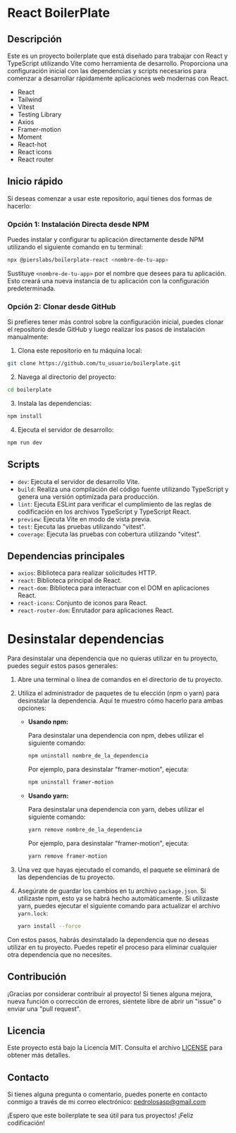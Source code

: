 # React BoilerPlate

## Descripción

Este es un proyecto boilerplate que está diseñado para trabajar con React y TypeScript utilizando Vite como herramienta de desarrollo. Proporciona una configuración inicial con las dependencias y scripts necesarios para comenzar a desarrollar rápidamente aplicaciones web modernas con React.

- React
- Tailwind
- Vitest
- Testing Library
- Axios
- Framer-motion
- Moment
- React-hot
- React icons
- React router

## Inicio rápido

Si deseas comenzar a usar este repositorio, aquí tienes dos formas de hacerlo:

### Opción 1: Instalación Directa desde NPM

Puedes instalar y configurar tu aplicación directamente desde NPM utilizando el siguiente comando en tu terminal:

```bash
npx @pierslabs/boilerplate-react <nombre-de-tu-app>
```

Sustituye `<nombre-de-tu-app>` por el nombre que desees para tu aplicación. Esto creará una nueva instancia de tu aplicación con la configuración predeterminada.

### Opción 2: Clonar desde GitHub

Si prefieres tener más control sobre la configuración inicial, puedes clonar el repositorio desde GitHub y luego realizar los pasos de instalación manualmente:

1. Clona este repositorio en tu máquina local:

```bash
git clone https://github.com/tu_usuario/boilerplate.git
```

2. Navega al directorio del proyecto:

```bash
cd boilerplate
```

3. Instala las dependencias:

```bash
npm install
```

4. Ejecuta el servidor de desarrollo:

```bash
npm run dev
```

## Scripts

- `dev`: Ejecuta el servidor de desarrollo Vite.
- `build`: Realiza una compilación del código fuente utilizando TypeScript y genera una versión optimizada para producción.
- `lint`: Ejecuta ESLint para verificar el cumplimiento de las reglas de codificación en los archivos TypeScript y TypeScript React.
- `preview`: Ejecuta Vite en modo de vista previa.
- `test`: Ejecuta las pruebas utilizando "vitest".
- `coverage`: Ejecuta las pruebas con cobertura utilizando "vitest".

## Dependencias principales

- `axios`: Biblioteca para realizar solicitudes HTTP.
- `react`: Biblioteca principal de React.
- `react-dom`: Biblioteca para interactuar con el DOM en aplicaciones React.
- `react-icons`: Conjunto de iconos para React.
- `react-router-dom`: Enrutador para aplicaciones React.

# Desinstalar dependencias

Para desinstalar una dependencia que no quieras utilizar en tu proyecto, puedes seguir estos pasos generales:

1. Abre una terminal o línea de comandos en el directorio de tu proyecto.

2. Utiliza el administrador de paquetes de tu elección (npm o yarn) para desinstalar la dependencia. Aquí te muestro cómo hacerlo para ambas opciones:

   - **Usando npm:**

     Para desinstalar una dependencia con npm, debes utilizar el siguiente comando:

     ```bash
     npm uninstall nombre_de_la_dependencia
     ```

     Por ejemplo, para desinstalar "framer-motion", ejecuta:

     ```bash
     npm uninstall framer-motion
     ```

   - **Usando yarn:**

     Para desinstalar una dependencia con yarn, debes utilizar el siguiente comando:

     ```bash
     yarn remove nombre_de_la_dependencia
     ```

     Por ejemplo, para desinstalar "framer-motion", ejecuta:

     ```bash
     yarn remove framer-motion
     ```

3. Una vez que hayas ejecutado el comando, el paquete se eliminará de las dependencias de tu proyecto.

4. Asegúrate de guardar los cambios en tu archivo `package.json`. Si utilizaste npm, esto ya se habrá hecho automáticamente. Si utilizaste yarn, puedes ejecutar el siguiente comando para actualizar el archivo `yarn.lock`:

   ```bash
   yarn install --force
   ```

Con estos pasos, habrás desinstalado la dependencia que no deseas utilizar en tu proyecto. Puedes repetir el proceso para eliminar cualquier otra dependencia que no necesites.

## Contribución

¡Gracias por considerar contribuir al proyecto! Si tienes alguna mejora, nueva función o corrección de errores, siéntete libre de abrir un "issue" o enviar una "pull request".

## Licencia

Este proyecto está bajo la Licencia MIT. Consulta el archivo [LICENSE](LICENSE) para obtener más detalles.

## Contacto

Si tienes alguna pregunta o comentario, puedes ponerte en contacto conmigo a través de mi correo electrónico: pedrolosasp@gmail.com

¡Espero que este boilerplate te sea útil para tus proyectos! ¡Feliz codificación!
